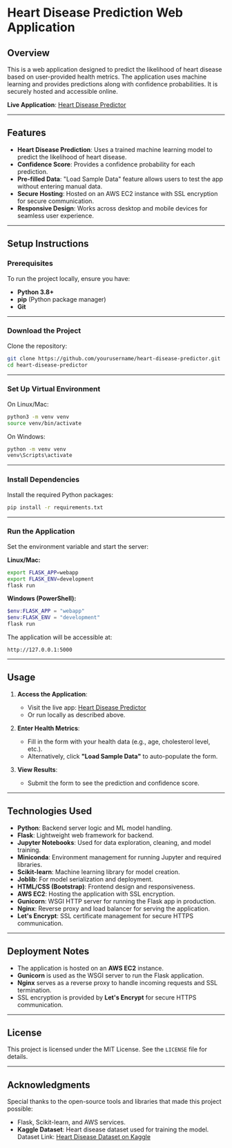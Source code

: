 
# **Heart Disease Prediction Web Application**

## **Overview**
This is a web application designed to predict the likelihood of heart disease based on user-provided health metrics. The application uses machine learning and provides predictions along with confidence probabilities. It is securely hosted and accessible online.

**Live Application**: [Heart Disease Predictor](https://www.ericheinrich.dev)

---

## **Features**
- **Heart Disease Prediction**: Uses a trained machine learning model to predict the likelihood of heart disease.
- **Confidence Score**: Provides a confidence probability for each prediction.
- **Pre-filled Data**: "Load Sample Data" feature allows users to test the app without entering manual data.
- **Secure Hosting**: Hosted on an AWS EC2 instance with SSL encryption for secure communication.
- **Responsive Design**: Works across desktop and mobile devices for seamless user experience.

---

## **Setup Instructions**

### **Prerequisites**
To run the project locally, ensure you have:
- **Python 3.8+**
- **pip** (Python package manager)
- **Git**

---

### **Download the Project**
Clone the repository:
```bash
git clone https://github.com/yourusername/heart-disease-predictor.git
cd heart-disease-predictor
```

---

### **Set Up Virtual Environment**
On Linux/Mac:
```bash
python3 -m venv venv
source venv/bin/activate
```

On Windows:
```cmd
python -m venv venv
venv\Scripts\activate
```

---

### **Install Dependencies**
Install the required Python packages:
```bash
pip install -r requirements.txt
```

---

### **Run the Application**
Set the environment variable and start the server:

**Linux/Mac:**
```bash
export FLASK_APP=webapp
export FLASK_ENV=development
flask run
```

**Windows (PowerShell):**
```powershell
$env:FLASK_APP = "webapp"
$env:FLASK_ENV = "development"
flask run
```

The application will be accessible at:
```
http://127.0.0.1:5000
```

---

## **Usage**
1. **Access the Application**:
   - Visit the live app: [Heart Disease Predictor](https://www.ericheinrich.dev)
   - Or run locally as described above.

2. **Enter Health Metrics**:
   - Fill in the form with your health data (e.g., age, cholesterol level, etc.).
   - Alternatively, click **"Load Sample Data"** to auto-populate the form.

3. **View Results**:
   - Submit the form to see the prediction and confidence score.

---

## **Technologies Used**
- **Python**: Backend server logic and ML model handling.
- **Flask**: Lightweight web framework for backend.
- **Jupyter Notebooks**: Used for data exploration, cleaning, and model training.
- **Miniconda**: Environment management for running Jupyter and required libraries.
- **Scikit-learn**: Machine learning library for model creation.
- **Joblib**: For model serialization and deployment.
- **HTML/CSS (Bootstrap)**: Frontend design and responsiveness.
- **AWS EC2**: Hosting the application with SSL encryption.
- **Gunicorn**: WSGI HTTP server for running the Flask app in production.
- **Nginx**: Reverse proxy and load balancer for serving the application.
- **Let's Encrypt**: SSL certificate management for secure HTTPS communication.

---

## **Deployment Notes**
- The application is hosted on an **AWS EC2** instance.
- **Gunicorn** is used as the WSGI server to run the Flask application.
- **Nginx** serves as a reverse proxy to handle incoming requests and SSL termination.
- SSL encryption is provided by **Let's Encrypt** for secure HTTPS communication.

---

## **License**
This project is licensed under the MIT License. See the `LICENSE` file for details.

---

## **Acknowledgments**
Special thanks to the open-source tools and libraries that made this project possible:
- Flask, Scikit-learn, and AWS services.
- **Kaggle Dataset**: Heart disease dataset used for training the model.  
  Dataset Link: [Heart Disease Dataset on Kaggle](https://www.kaggle.com/datasets/fedesoriano/heart-failure-prediction)

